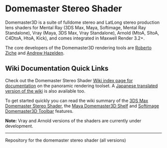 # Domemaster Stereo Shader #

Domemaster3D is a suite of fulldome stereo and LatLong stereo production lens shaders for Mental Ray (3DS Max, Maya, Softimage, Mental Ray Standalone), Vray (Maya, 3DS Max, Vray Standalone), Arnold (MtoA, SItoA, C4DtoA, HtoA, Kick), and comes integrated in Maxwell Render 3.2+.

The core developers of the Domemaster3D rendering tools are [Roberto Ziche](http://www.robertoziche.com/) and [Andrew Hazelden](http://www.andrewhazelden.com/).  

## Wiki Documentation Quick Links ##

Check out the Domemaster Stereo Shader [Wiki index page for documentation](https://github.com/zicher3d-org/domemaster-stereo-shader/wiki) on the panoramic rendering toolset. A [Japanese translated version of the wiki](https://github.com/zicher3d-org/domemaster-stereo-shader/wiki/%E6%97%A5%E6%9C%AC%E8%AA%9E%E7%89%88%EF%BC%9A-Home) is also available too.

To get started quickly you can read the wiki summary of the [3DS Max Domemaster Stereo Shader](https://github.com/zicher3d-org/domemaster-stereo-shader/wiki/3DS-Max-Domemaster3D-Install), the [Maya Domemaster3D Shelf](https://github.com/zicher3d-org/domemaster-stereo-shader/wiki/Maya-Domemaster3D-Shelf)  and [Softimage Domemaster3D Toolbar](https://github.com/zicher3d-org/domemaster-stereo-shader/wiki/Softimage-Domemaster3D-Toolbar) features.

**Note:** Vray and Arnold versions of the shaders are currently under development.

----------

Repository for the domemaster stereo shader (all versions)

